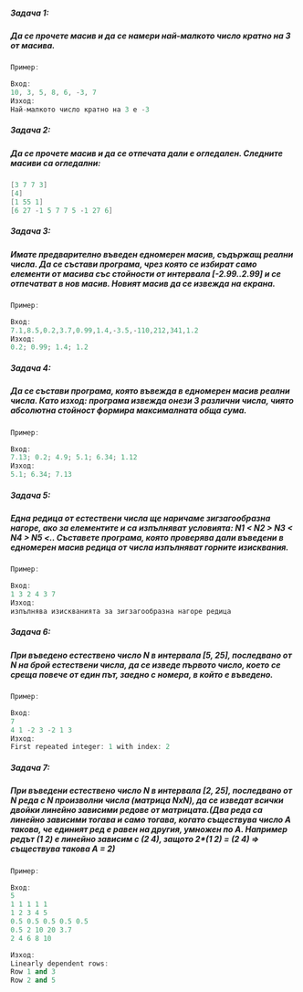 ##### Задача 1: 
##### Да се прочете масив и да се намери най-малкото число кратно на 3 от масива.
```c++
Пример:

Вход:
10, 3, 5, 8, 6, -3, 7 
Изход: 
Най-малкото число кратно на 3 е -3
```

##### Задача 2: 
##### Да се прочете масив и да се отпечата дали е огледален. Следните масиви са огледални:
```c++
[3 7 7 3]
[4]
[1 55 1]
[6 27 -1 5 7 7 5 -1 27 6]
```

##### Задача 3:
##### Имате предварително въведен едномерен масив, съдържащ реални числа. Да се състави програма, чрез която се избират само елементи от масива със стойности от интервала [-2.99..2.99] и се отпечатват в нов масив. Новият масив да се извежда на екрана.
```c++
Пример: 

Вход:
7.1,8.5,0.2,3.7,0.99,1.4,-3.5,-110,212,341,1.2 
Изход: 
0.2; 0.99; 1.4; 1.2 
```

##### Задача 4:
##### Да се състави програма, която въвежда в едномерен масив реални числа. Като изход: програма извежда онези 3 различни числа, чиято абсолютна стойност формира максималната обща сума.
```c++
Пример: 

Вход:
7.13; 0.2; 4.9; 5.1; 6.34; 1.12
Изход:
5.1; 6.34; 7.13
```

##### Задача 5:
##### Една редица от естествени числа ще наричаме зигзагообразна нагоре, ако за елементите и са изпълняват условията: N1 < N2 > N3 < N4 > N5 <.. Съставете програма, която проверява дали въведени в едномерен масив редица от числа изпълняват горните изисквания.
```c++
Пример:

Вход:
1 3 2 4 3 7
Изход:
изпълнява изискванията за зигзагообразна нагоре редица
```

##### Задача 6:
##### При въведено естествено число N в интервала [5, 25], последвано от N на брой естествени числа, да се изведе първото число, което се среща повече от един път, заедно с номера, в който е въведено.
```c++
Пример:

Вход:
7
4 1 -2 3 -2 1 3
Изход:
First repeated integer: 1 with index: 2
```

##### Задача 7:
##### При въведени естествено число N в интервала [2, 25], последвано от N реда с N произволни числа (матрица NxN), да се изведат всички двойки линейно зависими редове от матрицата.(Два реда са линейно зависими тогава и само тогава, когато съществува число А такова, че единият ред е равен на другия, умножен по А. Например редът (1 2) е линейно зависим с (2 4), защото 2*(1 2) = (2 4) => съществува такова А = 2)
```c++
Пример:

Вход:
5
1 1 1 1 1
1 2 3 4 5
0.5 0.5 0.5 0.5 0.5
0.5 2 10 20 3.7
2 4 6 8 10

Изход:
Linearly dependent rows:
Row 1 and 3
Row 2 and 5 
```
